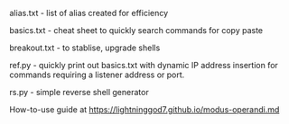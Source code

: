 alias.txt - list of alias created for efficiency

basics.txt - cheat sheet to quickly search commands for copy paste

breakout.txt - to stablise, upgrade shells

ref.py - quickly print out basics.txt with dynamic IP address insertion for commands requiring a listener address or port.

rs.py - simple reverse shell generator
    
How-to-use guide at https://lightninggod7.github.io/modus-operandi.md

